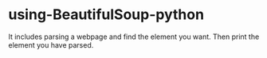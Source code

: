 # using-BeautifulSoup-python
It includes parsing a webpage and find the element you want.
Then print the element you have parsed.
